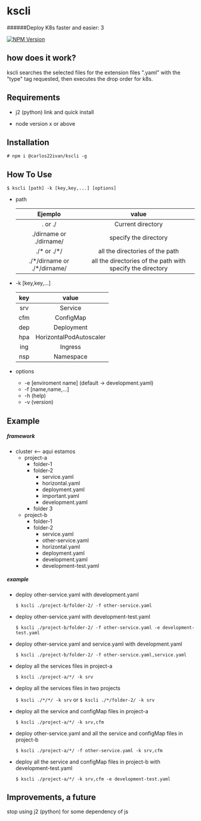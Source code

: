 # kscli

######Deploy K8s faster and easier: 3

[![NPM Version](https://img.shields.io/npm/v/@carlos22ivan/kscli.svg)](https://www.npmjs.com/package/@carlos22ivan/kscli)

## how does it work?

kscli searches the selected files for the extension files ".yaml" with the "type" tag requested, then executes the drop order for k8s.

## Requirements

* j2  (python) link and quick install

* node version x or above

## Installation

`# npm i @carlos22ivan/kscli -g`

## How To Use

`$ kscli [path] -k [key,key,...] [options]`

* path

    |Ejemplo                            |value                       
    |:---:                              |:---:                      
    |. or ./                            |Current directory| 
    |./dirname or ./dirname/            |specify the directory
    |./\*  or ./\*/                     |all the directories of the path
    |./\*/dirname or ./\*/dirname/</pre>|all the directories of the path with specify the directory

* -k [key,key,...]

    |key    |value                      
    |:---:  |:---:                      
    |srv    |Service                    
    |cfm    |ConfigMap                  
    |dep    |Deployment                 
    |hpa    |HorizontalPodAutoscaler    
    |ing    |Ingress                    
    |nsp    |Namespace                  

* options
    * -e [enviroment name] (default -> development.yaml)
    * -f [name,name,...]
    * -h (help)
    * -v (version)

## Example

##### framework

 * cluster <-- aqui estamos
    * project-a
        * folder-1
        * folder-2
            * service.yaml
            * horizontal.yaml
            * deployment.yaml
            * important.yaml
            * development.yaml
        * folder 3
    * project-b    
        * folder-1
        * folder-2
            * service.yaml
            * other-service.yaml
            * horizontal.yaml
            * deployment.yaml
            * development.yaml
            * development-test.yaml

##### example
    
   * deploy other-service.yaml with development.yaml
    
        `$ kscli ./project-b/folder-2/ -f other-service.yaml`

   * deploy other-service.yaml with development-test.yaml
    
        `$ kscli ./project-b/folder-2/ -f other-service.yaml -e development-test.yaml`
    
   * deploy other-service.yaml and service.yaml with development.yaml
   
        `$ kscli ./project-b/folder-2/ -f other-service.yaml,service.yaml`
   
   * deploy all the services files in project-a
   
        `$ kscli ./project-a/*/ -k srv`
   
   * deploy all the services files in two projects

        `$ kscli ./*/*/ -k srv` or `$ kscli ./*/folder-2/ -k srv`
        
   * deploy all the service and configMap files in project-a
        
        `$ kscli ./project-a/*/ -k srv,cfm`
        
   * deploy other-service.yaml and all the service and configMap files in project-b
        
        `$ kscli ./project-a/*/ -f other-service.yaml -k srv,cfm`
        
   * deploy all the service and configMap files in project-b with development-test.yaml
        
        `$ kscli ./project-a/*/ -k srv,cfm -e development-test.yaml`
        
## Improvements, a future

stop using j2 (python) for some dependency of js


